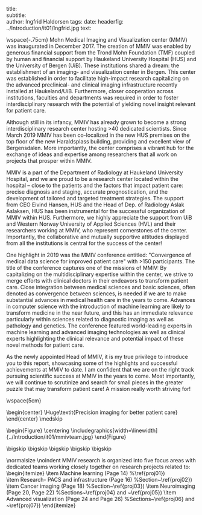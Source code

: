 title:  
subtitle:  
author: Ingfrid Haldorsen
tags: 
date:
headerfig: ../Introduction/it01/Ingfrid.jpg
text:

\vspace{-.75cm}
Mohn Medical Imaging and Visualization center (MMIV) was inaugurated in December 2017. The creation of MMIV was enabled by generous financial support from the Trond Mohn Foundation (TMF) coupled by human and financial support by Haukeland University Hospital (HUS) and the University of Bergen (UiB). These institutions shared a dream: the establishment of an imaging- and visualization center in Bergen. This center was established in order to facilitate high-impact research capitalizing on the advanced preclinical- and clinical imaging infrastructure recently installed at Haukeland/UiB. Furthermore, closer cooperation across institutions, faculties and departments was required in order to foster interdisciplinary research with the potential of yielding novel insight relevant for patient care.

Although still in its infancy, MMIV has already grown to become a strong interdisciplinary research center hosting >40 dedicated scientists. Since March 2019 MMIV has been co-localized in the new HUS premises on the top floor of the new Haraldsplass building, providing and excellent view of Bergensdalen. More importantly, the center comprises a vibrant hub for the exchange of ideas and expertise among researchers that all work on projects that prosper within MMIV.

MMIV is a part of the Department of Radiology at Haukeland University Hospital, and we are proud to be a research center located within the hospital – close to the patients and the factors that impact patient care: precise diagnosis and staging, accurate prognostication, and the development of tailored and targeted treatment strategies. The support from CEO Eivind Hansen, HUS and the Head of Dep. of Radiology Aslak Aslaksen, HUS has been instrumental for the successful organization of MMIV within HUS. Furthermore, we highly appreciate the support from UiB and Western Norway University of Applied Sciences (HVL) and their researchers working at MMIV, who represent cornerstones of the center. Importantly, the collaborative and mutually supportive attitudes displayed from all the institutions is central for the success of the center!

One highlight in 2019 was the MMIV conference entitled: "Convergence of medical data science for improved patient care" with >150 participants. The title of the conference captures one of the missions of MMIV: By capitalizing on the multidisciplinary expertise within the center, we strive to merge efforts with clinical doctors in their endeavors to transform patient care. Close integration between medical sciences and basic sciences, often denoted as convergence between sciences, is needed if we are to make substantial advances in medical health care in the years to come. Advances in computer science with the introduction of machine learning are likely to transform medicine in the near future, and this has an immediate relevance particularly within sciences related to diagnostic imaging as well as pathology and genetics. The conference featured world-leading experts in machine learning and advanced imaging technologies as well as clinical experts highlighting the clinical relevance and potential impact of these novel methods for patient care.

As the newly appointed Head of MMIV, it is my true privilege to introduce you to this report, showcasing some of the highlights and successful achievements at MMIV to date. I am confident that we are on the right track pursuing scientific success at MMIV in the years to come. Most importantly, we will continue to scrutinize and search for small pieces in the greater puzzle that may transform patient care! A mission really worth striving for!

\vspace{5cm}

\begin{center} \Huge\textit{Precision imaging for better patient care}
\end{center} 
\medskip


\begin{Figure}
    \centering
	\includegraphics[width=\linewidth]{../Introduction/it01/mmivteam.jpg}
\end{Figure}

\bigskip
\bigskip
\bigskip
\bigskip
\bigskip

\normalsize
\noindent
MMIV research is organized into five focus areas with dedicated teams working closely together on research projects related to: 
\begin{itemize}
\item Machine learning (Page 14)
%\ref{proj01})  
\item Research- PACS and infrastructure (Page 16)
%Section~\ref{proj02}) 
\item Cancer imaging (Page 18)
%Section~\ref{proj03}) 
\item Neuroimaging (Page 20, Page 22)
%Sections~\ref{proj04} and ~\ref{proj05}) 
\item Advanced visualization (Page 24 and Page 26)
%Sections~\ref{proj06} and ~\ref{proj07}) 
\end{itemize}